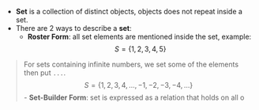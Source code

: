 - **Set** is a collection of distinct objects, objects does not repeat inside a set.
- There are 2 ways to describe a **set**:
	- **Roster Form**: all set elements are mentioned inside the set, example:
$$S = \{1, 2, 3, 4, 5\}$$
> For sets containing infinite numbers, we set some of the elements then put `...`.
$$ S = \{1, 2, 3, 4, ..., -1, -2, -3, -4, ...\}$$
	- **Set-Builder Form**: set is expressed as a relation that holds on all o